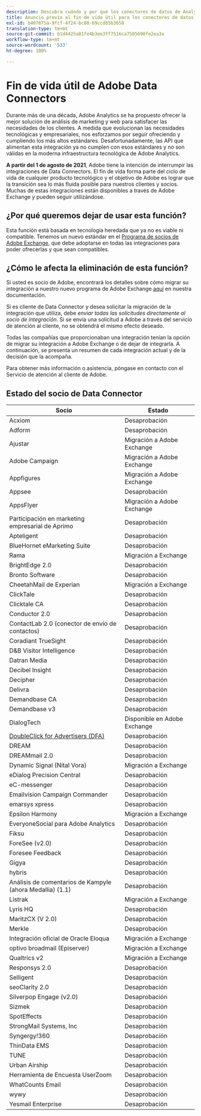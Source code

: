 ```yaml
---
description: Descubra cuándo y por qué los conectores de datos de Analytics finalizarán su vida útil.
title: Anuncio previo al fin de vida útil para los conectores de datos de Analytics
exl-id: b407675a-9fcf-4f24-bc88-69ccdb5b3658
translation-type: tm+mt
source-git-commit: b1d4425a81fe4b3ee3ff7516ca7505698fe2ea3a
workflow-type: tm+mt
source-wordcount: '533'
ht-degree: 100%

---
```


# Fin de vida útil de Adobe Data Connectors

Durante más de una década, Adobe Analytics se ha propuesto ofrecer la mejor solución de análisis de marketing y web para satisfacer las necesidades de los clientes. A medida que evolucionan las necesidades tecnológicas y empresariales, nos esforzamos por seguir ofreciendo y cumpliendo los más altos estándares.  Desafortunadamente, las API que alimentan esta integración ya no cumplen con esos estándares y no son válidas en la moderna infraestructura tecnológica de Adobe Analytics.

**A partir del 1 de agosto de 2021**, Adobe tiene la intención de interrumpir las integraciones de Data Connectors. El fin de vida forma parte del ciclo de vida de cualquier producto tecnológico y el objetivo de Adobe es lograr que la transición sea lo más fluida posible para nuestros clientes y socios. Muchas de estas integraciones están disponibles a través de Adobe Exchange y pueden seguir utilizándose.

## ¿Por qué queremos dejar de usar esta función?

Esta función está basada en tecnología heredada que ya no es viable ni compatible. Tenemos un nuevo estándar en el [Programa de socios de Adobe Exchange](https://partners.adobe.com/exchangeprogram/experiencecloud), que debe adoptarse en todas las integraciones para poder ofrecerlas y que sean compatibles.

## ¿Cómo le afecta la eliminación de esta función?

Si usted es socio de Adobe, encontrará los detalles sobre cómo migrar su integración a nuestro nuevo programa de Adobe Exchange [aquí](https://adobeexchangeec.zendesk.com/hc/en-us/articles/360003867071-Adobe-Analytics-Integration-Tools) en nuestra documentación.

Si es cliente de Data Connector y desea solicitar la migración de la integración que utiliza, debe *enviar todas las solicitudes directamente al socio de integración*. Si se envía una solicitud a Adobe a través del servicio de atención al cliente, no se obtendrá el mismo efecto deseado.

Todas las compañías que proporcionaban una integración tenían la opción de migrar su integración a Adobe Exchange o de dejar de integrarla. A continuación, se presenta un resumen de cada integración actual y de la decisión que la acompaña.

Para obtener más información o asistencia, póngase en contacto con el Servicio de atención al cliente de Adobe.

## Estado del socio de Data Connector

| Socio | Estado |
| --- | --- |
| Acxiom | Desaprobación |
| Adform | Desaprobación |
| Ajustar | Migración a Adobe Exchange |
| Adobe Campaign | Migración a Adobe Exchange |
| Appfigures | Migración a Adobe Exchange |
| Appsee | Desaprobación |
| AppsFlyer | Migración a Adobe Exchange |
| Participación en marketing empresarial de Aprimo | Desaprobación |
| Apteligent | Desaprobación |
| BlueHornet eMarketing Suite | Desaprobación |
| Rama | Migración a Exchange |
| BrightEdge 2.0 | Desaprobación |
| Bronto Software | Desaprobación |
| CheetahMail de Experian | Migración a Exchange |
| ClickTale | Desaprobación |
| Clicktale CA | Desaprobación |
| Conductor 2.0 | Desaprobación |
| ContactLab 2.0 (conector de envío de contactos) | Desaprobación |
| Coradiant TrueSight | Desaprobación |
| D&amp;B Visitor Intelligence | Desaprobación |
| Datran Media | Desaprobación |
| Decibel Insight | Desaprobación |
| Decipher | Desaprobación |
| Delivra | Desaprobación |
| Demandbase CA | Desaprobación |
| Demandbase v3 | Desaprobación |
| DialogTech | Disponible en Adobe Exchange |
| [DoubleClick for Advertisers (DFA)](/help/import/data-connectors/dfa-data-connector-analytics/dfa-eol.md) | Desaprobación |
| DREAM | Desaprobación |
| DREAMmail 2.0 | Desaprobación |
| Dynamic Signal (Nital Vora) | Migración a Exchange |
| eDialog Precision Central | Desaprobación |
| eC-messenger | Desaprobación |
| Emailvision Campaign Commander | Desaprobación |
| emarsys xpress | Desaprobación |
| Epsilon Harmony | Migración a Exchange |
| EveryoneSocial para Adobe Analytics | Desaprobación |
| Fiksu | Desaprobación |
| ForeSee (v2.0) | Desaprobación |
| Foresee Feedback | Desaprobación |
| Gigya | Desaprobación |
| hybris | Desaprobación |
| Análisis de comentarios de Kampyle (ahora Medallia) (1.1) | Desaprobación |
| Listrak | Migración a Exchange |
| Lyris HQ | Desaprobación |
| MaritzCX (V 2.0) | Desaprobación |
| Merkle | Desaprobación |
| Integración oficial de Oracle Eloqua | Migración a Exchange |
| optivo broadmail (Episerver) | Migración a Exchange |
| Qualtrics v2 | Migración a Exchange |
| Responsys 2.0 | Desaprobación |
| Selligent | Desaprobación |
| seoClarity 2.0 | Desaprobación |
| Silverpop Engage (v2.0) | Desaprobación |
| Sizmek | Desaprobación |
| SpotEffects | Desaprobación |
| StrongMail Systems, Inc | Desaprobación |
| Syngergy!360 | Desaprobación |
| ThinData EMS | Desaprobación |
| TUNE | Desaprobación |
| Urban Airship | Desaprobación |
| Herramienta de Encuesta UserZoom | Desaprobación |
| WhatCounts Email | Desaprobación |
| wywy | Desaprobación |
| Yesmail Enterprise | Desaprobación |
